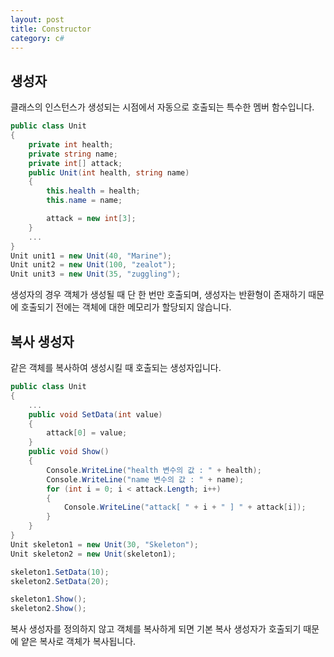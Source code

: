 ```yaml
---
layout: post
title: Constructor
category: c#
---
```


## 생성자
클래스의 인스턴스가 생성되는 시점에서 자동으로
호출되는 특수한 멤버 함수입니다.

~~~c#
public class Unit
{
    private int health;
    private string name;
    private int[] attack;
    public Unit(int health, string name)
    {
        this.health = health;
        this.name = name;

        attack = new int[3];
    }
    ...
}
Unit unit1 = new Unit(40, "Marine");
Unit unit2 = new Unit(100, "zealot");
Unit unit3 = new Unit(35, "zuggling");
~~~

생성자의 경우 객체가 생성될 때 단 한 번만 호출되며,
생성자는 반환형이 존재하기 때문에 호출되기 전에는
객체에 대한 메모리가 할당되지 않습니다.

## 복사 생성자

같은 객체를 복사하여 생성시킬 때 호출되는 생성자입니다.

~~~c#
public class Unit
{
    ...
    public void SetData(int value)
    {
        attack[0] = value;
    }
    public void Show()
    {
        Console.WriteLine("health 변수의 값 : " + health);
        Console.WriteLine("name 변수의 값 : " + name);
        for (int i = 0; i < attack.Length; i++)
        {
            Console.WriteLine("attack[ " + i + " ] " + attack[i]);
        }
    }
}
Unit skeleton1 = new Unit(30, "Skeleton");
Unit skeleton2 = new Unit(skeleton1);

skeleton1.SetData(10);
skeleton2.SetData(20);

skeleton1.Show();
skeleton2.Show();
~~~

복사 생성자를 정의하지 않고 객체를 복사하게 되면
기본 복사 생성자가 호출되기 때문에 얕은 복사로 객체가 복사됩니다.
           
